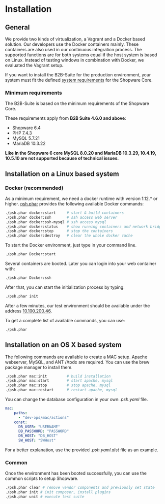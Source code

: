 # Installation

## General

We provide two kinds of virtualization, a Vagrant and a Docker based solution. Our developers use the Docker containers mainly.
These containers are also used in our continuous integration process. The supported functions are for both systems equal if the host system is based on Linux.
Instead of testing windows in combination with Docker, we evaluated the Vagrant setup.

If you want to install the B2B-Suite for the production environment, your system must fit the defined [system requirements](https://developers.shopware.com/sysadmins-guide/system-requirements/) for the Shopware Core.

### Minimum requirements

The B2B-Suite is based on the minimum requirements of the Shopware Core.

These requirements apply from **B2B Suite 4.6.0 and above**:

* Shopware 6.4
* PHP 7.4.3
* MySQL 5.7.21
* MariaDB 10.3.22

**Like in the Shopware 6 core MySQL 8.0.20 and MariaDB 10.3.29, 10.4.19, 10.5.10 are not supported because of technical issues.**

## Installation on a Linux based system

### Docker (recommended)

As a minimum requirement, we need a docker runtime with version 1.12.* or higher. [psh.phar](https://github.com/shopwareLabs/psh) provides the following available Docker commands:

```bash
./psh.phar docker:start     # start & build containers
./psh.phar docker:ssh       # ssh access web server
./psh.phar docker:ssh-mysql # ssh access mysql
./psh.phar docker:status    # show running containers and network bridges
./psh.phar docker:stop      # stop the containers
./psh.phar docker:destroy   # clear the whole docker cache
```

To start the Docker environment, just type in your command line.

```bash
./psh.phar Docker:start
```

Several containers are booted. Later you can login into your web container with:

```bash
./psh.phar Docker:ssh
```

After that, you can start the initialization process by typing:

```bash
./psh.phar init
```

After a few minutes, our test environment should be available under the address [10.100.200.46](http://10.100.200.46).

To get a complete list of available commands, you can use:

```bash
./psh.phar
```

## Installation on an OS X based system

The following commands are available to create a MAC setup. Apache webserver, MySQL, and ANT //todo are required. You can use the brew package manager to install them.

```bash
./psh.phar mac:init         # build installation
./psh.phar mac:start        # start apache, mysql 
./psh.phar mac:stop         # stop apache, mysql
./psh.phar mac:restart      # restart apache, mysql
```

You can change the database configuration in your own *.psh.yaml* file.

```yaml
mac:
    paths:
      - "dev-ops/mac/actions"
    const:
      DB_USER: "USERNAME"
      DB_PASSWORD: "PASSWORD"
      DB_HOST: "DB_HOST"
      SW_HOST: "SWHost"
```

For a better explanation, use the provided *.psh.yaml.dist* file as an example.

### Common

Once the environment has been booted successfully, you can use the common scripts to setup Shopware.

```bash
./psh.phar clear # remove vendor components and previously set state
./psh.phar init # init composer, install plugins
./psh.phar unit # execute test suite
```
